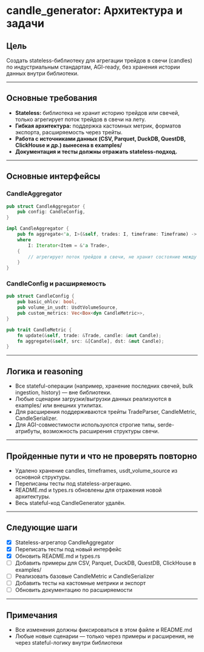# candle_generator: Архитектура и задачи

## Цель

Создать stateless-библиотеку для агрегации трейдов в свечи (candles) по индустриальным стандартам, AGI-ready, без хранения истории данных внутри библиотеки.

---

## Основные требования
- **Stateless:** библиотека не хранит историю трейдов или свечей, только агрегирует поток трейдов в свечи на лету.
- **Гибкая архитектура:** поддержка кастомных метрик, форматов экспорта, расширяемость через трейты.
- **Работа с источниками данных (CSV, Parquet, DuckDB, QuestDB, ClickHouse и др.) вынесена в examples/**
- **Документация и тесты должны отражать stateless-подход.**

---

## Основные интерфейсы

### CandleAggregator
```rust
pub struct CandleAggregator {
    pub config: CandleConfig,
}

impl CandleAggregator {
    pub fn aggregate<'a, I>(&self, trades: I, timeframe: Timeframe) -> Vec<Candle>
    where
        I: Iterator<Item = &'a Trade>,
    {
        // агрегирует поток трейдов в свечи, не хранит состояние между вызовами
    }
}
```

### CandleConfig и расширяемость
```rust
pub struct CandleConfig {
    pub basic_ohlcv: bool,
    pub volume_in_usdt: UsdtVolumeSource,
    pub custom_metrics: Vec<Box<dyn CandleMetric>>,
}

pub trait CandleMetric {
    fn update(&self, trade: &Trade, candle: &mut Candle);
    fn aggregate(&self, src: &[Candle], dst: &mut Candle);
}
```

---

## Логика и reasoning
- Все stateful-операции (например, хранение последних свечей, bulk ingestion, history) — вне библиотеки.
- Любые сценарии загрузки/выгрузки данных реализуются в examples/ или внешних утилитах.
- Для расширения поддерживаются трейты TradeParser, CandleMetric, CandleSerializer.
- Для AGI-совместимости используются строгие типы, serde-атрибуты, возможность расширения структуры свечи.

---

## Пройденные пути и что не проверять повторно
- Удалено хранение candles, timeframes, usdt_volume_source из основной структуры.
- Переписаны тесты под stateless-агрегацию.
- README.md и types.rs обновлены для отражения новой архитектуры.
- Весь stateful-код CandleGenerator удалён.

---

## Следующие шаги
- [x] Stateless-агрегатор CandleAggregator
- [x] Переписать тесты под новый интерфейс
- [x] Обновить README.md и types.rs
- [ ] Добавить примеры для CSV, Parquet, DuckDB, QuestDB, ClickHouse в examples/
- [ ] Реализовать базовые CandleMetric и CandleSerializer
- [ ] Добавить тесты на кастомные метрики и экспорт
- [ ] Обновить документацию по расширяемости

---

## Примечания
- Все изменения должны фиксироваться в этом файле и README.md
- Любые новые сценарии — только через примеры и расширения, не через stateful-логику внутри библиотеки 